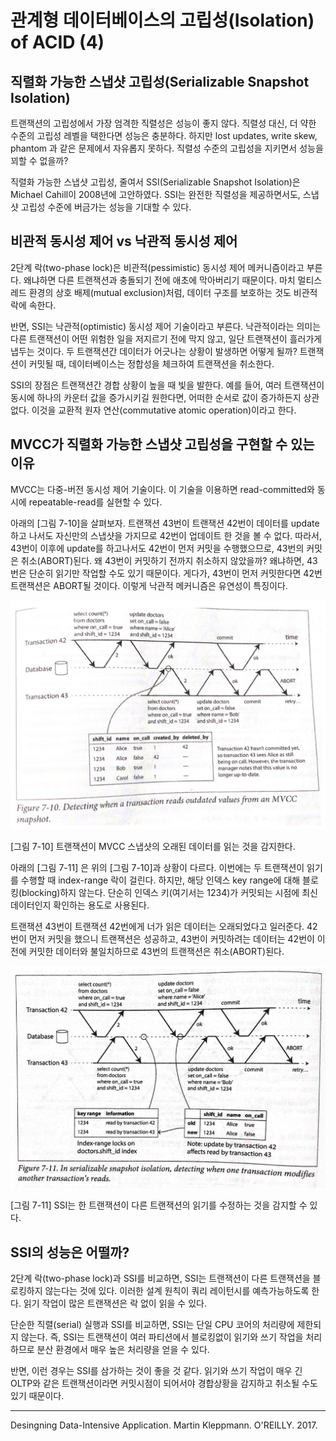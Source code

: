 

# 관계형 데이터베이스의 고립성(Isolation) of ACID (4)

## 직렬화 가능한 스냅샷 고립성(Serializable Snapshot Isolation)

트랜잭션의 고립성에서 가장 엄격한 직렬성은 성능이 좋지 않다. 직렬성 대신, 더 약한 수준의 고립성 레벨을 택한다면 성능은 충분하다. 하지만 lost updates, write skew, phantom 과 같은 문제에서 자유롭지 못하다. 직렬성 수준의 고립성을 지키면서 성능을 꾀할 수 없을까?

직렬화 가능한 스냅샷 고립성, 줄여서 SSI(Serializable Snapshot Isolation)은 Michael Cahill이 2008년에 고안하였다. SSI는 완전한 직렬성을 제공하면서도, 스냅샷 고립성 수준에 버금가는 성능을 기대할 수 있다.

## 비관적 동시성 제어 vs 낙관적 동시성 제어

2단계 락(two-phase lock)은 비관적(pessimistic) 동시성 제어 메커니즘이라고 부른다. 왜냐하면 다른 트랜잭션과 충돌되기 전에 애초에 막아버리기 때문이다. 마치 멀티스레드 환경의 상호 배제(mutual exclusion)처럼, 데이터 구조를 보호하는 것도 비관적 락에 속한다.

반면, SSI는 낙관적(optimistic) 동시성 제어 기술이라고 부른다. 낙관적이라는 의미는 다른 트랜잭션이 어떤 위험한 일을 저지르기 전에 막지 않고, 일단 트랜잭션이 흘러가게 냅두는 것이다. 두 트랜잭션간 데이터가 어긋나는 상황이 발생하면 어떻게 될까? 트랜잭션이 커밋될 때, 데이터베이스는 정합성을 체크하여 트랜잭션을 취소한다. 

SSI의 장점은 트랜잭션간 경합 상황이 높을 때 빛을 발한다. 예를 들어, 여러 트랜잭션이 동시에 하나의 카운터 값을 증가시키길 원한다면, 어떠한 순서로 값이 증가하든지 상관없다. 이것을 교환적 원자 연산(commutative atomic operation)이라고 한다. 



## MVCC가 직렬화 가능한 스냅샷 고립성을 구현할 수 있는 이유

MVCC는 다중-버전 동시성 제어 기술이다. 이 기술을 이용하면 read-committed와 동시에 repeatable-read를 실현할 수 있다.  

아래의 [그림 7-10]을 살펴보자. 트랜잭션 43번이 트랜잭션 42번이 데이터를 update하고 나서도 자신만의 스냅샷을 가지므로 42번이 업데이트 한 것을 볼 수 없다. 따라서, 43번이 이후에 update를 하고나서도 42번이 먼저 커밋을 수행했으므로, 43번의 커밋은 취소(ABORT)된다. 왜 43번이 커밋하기 전까지 취소하지 않았을까? 왜냐하면, 43번은 단순히 읽기만 작업할 수도 있기 때문이다. 게다가, 43번이 먼저 커밋한다면 42번 트랜잭션은 ABORT될 것이다. 이렇게 낙관적 메커니즘은 유연성이 특징이다.

![image-20210121222153558](images/ddia-figure-7-10.png)

[그림 7-10] 트랜잭션이 MVCC 스냅샷의 오래된 데이터를 읽는 것을 감지한다.



아래의 [그림 7-11] 은 위의 [그림 7-10]과 상황이 다르다. 이번에는 두 트랜잭션이 읽기를 수행할 때 index-range 락이 걸린다. 하지만, 해당 인덱스 key range에 대해 블로킹(blocking)하지 않는다. 단순히 인덱스 키(여기서는 1234)가 커밋되는 시점에 최신 데이터인지 확인하는 용도로 사용된다.

트랜잭션 43번이 트랜잭션 42번에게 너가 읽은 데이터는 오래되었다고 일러준다. 42번이 먼저 커밋을 했으니 트랜잭션은 성공하고, 43번이 커밋하려는 데이터는 42번이 이전에 커밋한 데이터와 불일치하므로 43번의 트랜잭션은 취소(ABORT)된다.

![image-20210121222243409](images/ddia-figure-7-11.png)

[그림 7-11] SSI는 한 트랜잭션이 다른 트랜잭션의 읽기를 수정하는 것을 감지할 수 있다.



## SSI의 성능은 어떨까?

2단계 락(two-phase lock)과 SSI를 비교하면, SSI는 트랜잭션이 다른 트랜잭션을 블로킹하지 않는다는 것에 있다. 이러한 설계 원칙이 쿼리 레이턴시를  예측가능하도록 한다. 읽기 작업이 많은 트랜잭션은 락 없이 읽을 수 있다. 

단순한 직렬(serial) 실행과 SSI를 비교하면, SSI는 단일 CPU 코어의 처리량에 제한되지 않는다. 즉, SSI는 트랜잭션이 여러 파티션에서 블로킹없이 읽기와 쓰기 작업을 처리하므로 분산 환경에서 매우 높은 처리량을 얻을 수 있다.  

반면, 이런 경우는 SSI를 삼가하는 것이 좋을 것 같다. 읽기와 쓰기 작업이 매우 긴 OLTP와 같은 트랜잭션이라면 커밋시점이 되어서야 경합상황을 감지하고 취소될 수도 있기 때문이다.

---

Desingning Data-Intensive Application. Martin Kleppmann. O'REILLY. 2017.

